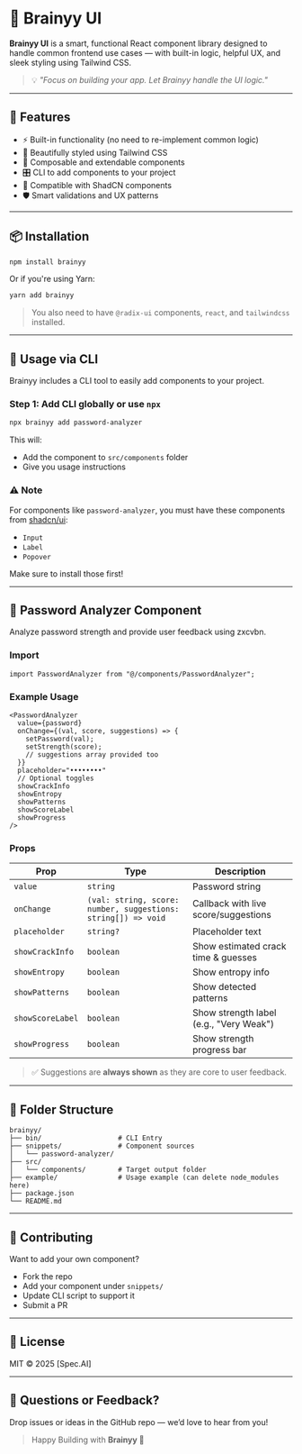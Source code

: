 # 🧠 Brainyy UI

**Brainyy UI** is a smart, functional React component library designed to handle common frontend use cases — with built-in logic, helpful UX, and sleek styling using Tailwind CSS.

> 💡 _"Focus on building your app. Let Brainyy handle the UI logic."_

---

## 🚀 Features

- ⚡ Built-in functionality (no need to re-implement common logic)
- 🎨 Beautifully styled using Tailwind CSS
- 🧩 Composable and extendable components
- 🎛️ CLI to add components to your project
- 🤝 Compatible with ShadCN components
- 🛡️ Smart validations and UX patterns

---

## 📦 Installation

```bash
npm install brainyy
```

Or if you're using Yarn:

```bash
yarn add brainyy
```

> You also need to have `@radix-ui` components, `react`, and `tailwindcss` installed.

---

## 🧰 Usage via CLI

Brainyy includes a CLI tool to easily add components to your project.

### Step 1: Add CLI globally or use `npx`

```bash
npx brainyy add password-analyzer
```

This will:

- Add the component to `src/components` folder
- Give you usage instructions

### ⚠️ Note

For components like `password-analyzer`, you must have these components from [shadcn/ui](https://ui.shadcn.com):

- `Input`
- `Label`
- `Popover`

Make sure to install those first!

---

## 🔐 Password Analyzer Component

Analyze password strength and provide user feedback using zxcvbn.

### Import

```tsx
import PasswordAnalyzer from "@/components/PasswordAnalyzer";
```

### Example Usage

```tsx
<PasswordAnalyzer
  value={password}
  onChange={(val, score, suggestions) => {
    setPassword(val);
    setStrength(score);
    // suggestions array provided too
  }}
  placeholder="••••••••"
  // Optional toggles
  showCrackInfo
  showEntropy
  showPatterns
  showScoreLabel
  showProgress
/>
```

### Props

| Prop             | Type                                                          | Description                             |
| ---------------- | ------------------------------------------------------------- | --------------------------------------- |
| `value`          | `string`                                                      | Password string                         |
| `onChange`       | `(val: string, score: number, suggestions: string[]) => void` | Callback with live score/suggestions    |
| `placeholder`    | `string?`                                                     | Placeholder text                        |
| `showCrackInfo`  | `boolean`                                                     | Show estimated crack time & guesses     |
| `showEntropy`    | `boolean`                                                     | Show entropy info                       |
| `showPatterns`   | `boolean`                                                     | Show detected patterns                  |
| `showScoreLabel` | `boolean`                                                     | Show strength label (e.g., "Very Weak") |
| `showProgress`   | `boolean`                                                     | Show strength progress bar              |

> ✅ Suggestions are **always shown** as they are core to user feedback.

---

## 📁 Folder Structure

```
brainyy/
├── bin/                   # CLI Entry
├── snippets/              # Component sources
│   └── password-analyzer/
├── src/
│   └── components/        # Target output folder
├── example/               # Usage example (can delete node_modules here)
├── package.json
└── README.md
```

---

## 🔄 Contributing

Want to add your own component?

- Fork the repo
- Add your component under `snippets/`
- Update CLI script to support it
- Submit a PR

---

## 📣 License

MIT © 2025 [Spec.AI]

---

## 💬 Questions or Feedback?

Drop issues or ideas in the GitHub repo — we’d love to hear from you!

> Happy Building with **Brainyy 🧠**
